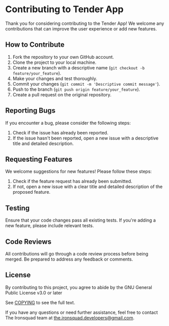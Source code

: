 # Contributing to Tender App

Thank you for considering contributing to the Tender App! We welcome any contributions that can improve the user experience or add new features.

## How to Contribute

1. Fork the repository to your own GitHub account.
2. Clone the project to your local machine.
3. Create a new branch with a descriptive name (`git checkout -b feature/your_feature`).
4. Make your changes and test thoroughly.
5. Commit your changes (`git commit -m 'Descriptive commit message'`).
6. Push to the branch (`git push origin feature/your_feature`).
7. Create a pull request on the original repository.

## Reporting Bugs

If you encounter a bug, please consider the following steps:

1. Check if the issue has already been reported.
2. If the issue hasn't been reported, open a new issue with a descriptive title and detailed description.

## Requesting Features

We welcome suggestions for new features! Please follow these steps:

1. Check if the feature request has already been submitted.
2. If not, open a new issue with a clear title and detailed description of the proposed feature.

## Testing

Ensure that your code changes pass all existing tests. If you're adding a new feature, please include relevant tests.

## Code Reviews

All contributions will go through a code review process before being merged. Be prepared to address any feedback or comments.

## License

By contributing to this project, you agree to abide by the GNU General Public License v3.0 or later

See [COPYING](COPYING) to see the full text.

If you have any questions or need further assistance, feel free to contact The Ironsquad team at the.ironsquad.developers@gmail.com.
